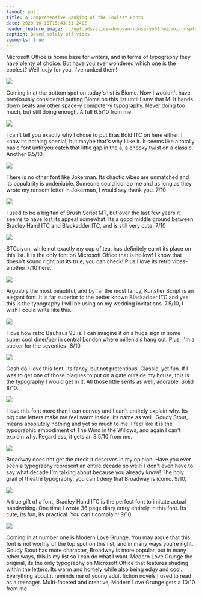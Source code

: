 ```yaml
---
layout: post
title: A Comprehensive Ranking of the Coolest Fonts
date: 2020-10-10T15:43:31.240Z
header_feature_image: ../uploads/alice-donovan-rouse-yu68fuqdvoi-unsplash.jpg
caption: Based solely off vibes
comments: true
---
```

Microsoft Office is home base for writers, and in terms of typography they have plenty of choice. But have you ever wondered which one is the coolest? Well lucjy for you, I've ranked them!

![](../uploads/biome.png)

Coming in at the bottom spot on today's list is Biome. Now I wouldn't have previosusly considered putting Biome on this list until I saw that M. It hands down beats any other space-y computer-y typography. Never doing too much, but still doing enough. A full 6.5/10 from me.

![](../uploads/eras-bold.png)

I can't tell you exactly why I chose to put Eras Bold ITC on here either. I know its nothing special, but maybe that's why I like it. It seems like a totally basic font until you catch that little gap in the a, a cheeky twist on a classic. Another 6.5/10.

![](../uploads/jokerman.png)

There is no other font like Jokerman. Its chaotic vibes are unmatched and its popularity is undeniable. Someone could kidnap me and as long as they wrote my ransom letter in Jokerman, I would say thank you. 7/10

![](../uploads/brush-script.png)

I used to be a big fan of Brush Script MT, but over the last few years it seems to have lost its appeal somewhat. Its a good middle ground between Bradley Hand ITC and Blackadder ITC, and is still very cute. 7/10

![](../uploads/stcaiyun.png)

STCaiyun, while not exactly my cup of tea, has definitely earnt its place on this list. It is the only font on Microsoft Office that is hollow! I know that doesn't sound right but its true, you can check! Plus I love its retro vibes- another 7/10 here.

![](../uploads/kunstler-script.png)

Arguably the most beautiful, and by far the most fancy, Kunstler Script is an elegant font. It is far superior to the better known Blackadder ITC and yes this is the typography I will be using on my wedding invitations. 7.5/10, I wish I could write like this.

![](../uploads/bauhaus-93.png)

I love how retro Bauhaus 93 is. I can imagine it on a huge sign in some super cool diner/bar in central London where millenials hang out. Plus, I'm a sucker for the seventies- 8/10

![](../uploads/harrington.png)

Gosh do I love this font. Its fancy, but not pretentious. Classic, yet fun. If I was to get one of those plaques to put on a gate outside my house, this is the typography I would get in it. All those little serifs as well, adorable. Solid 8/10.

![](../uploads/goudy-stout.png)

I love this font more than I can convey and I can't entirely explain why. Its big cute letters make me feel warm inside. Its name as well, Goudy Stout, means absolutely nothing and yet so much to me. I feel like it is the typographic embodiment of The Wind in the Willows, and again I can't explain why. Regardless, it gets an 8.5/10 from me.

![](../uploads/broadway.png)

Broadway does not get the credit it deserves in my opinion. Have you ever seen a typography represent an entire decade so well? I don't even have to say what decade I'm talking about because you already know! The holy grail of theatre typography, you can't deny that Broadway is iconic. 9/10.

![](../uploads/bradley-hand.png)

A true gift of a font, Bradley Hand ITC is the perfect font to imitate actual handwriting. One time I wrote 36 page diary entry entirely in this font. Its cute, its fun, its practical. You can't complain! 9/10.

![](../uploads/modern-love.png)

Coming in at number one is Modern Love Grunge. You may argue that this font is not worthy of the top spot on this list, and in many ways you're right. Goudy Stout has more character, Broadway is more popular, but in many other ways, this is my list so I can do what I want. Modern Love Grunge the original, its the only typography on Microsoft Office that features shading within the letters. Its warm and homely while also being edgy and cool. Everything about it reminds me of young adult fiction novels I used to read as a teenager. Multi-faceted and creative, Modern Love Grunge gets a 10/10 from me.